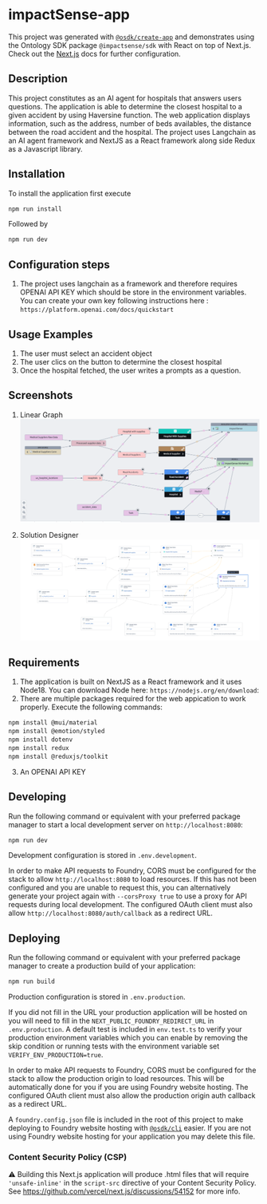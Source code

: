 # impactSense-app

This project was generated with [`@osdk/create-app`](https://www.npmjs.com/package/@osdk/create-app) and demonstrates using the Ontology SDK package `@impactsense/sdk` with React on top of Next.js. Check out the [Next.js](https://nextjs.org/docs) docs for further configuration.

## Description
This project constitutes as an AI agent for hospitals that answers users questions. 
The application is able to determine the closest hospital to a given accident by using Haversine function.
The web application displays information, such as the address, number of beds availables, the distance between the road accident and the hospital.
The project uses Langchain as an AI agent framework and NextJS as a React framework along side Redux as a Javascript library.

## Installation
To install the application first execute
```sh
npm run install
```
Followed by 
```sh
npm run dev
```

## Configuration steps
1. The project uses langchain as a framework and therefore requires OPENAI API KEY which should be store in the environment variables. You can create your own key following instructions here : `https://platform.openai.com/docs/quickstart`


## Usage Examples
1. The user must select an accident object
2. The user clics on the button to determine the closest hospital
3. Once the hospital fetched, the user writes a prompts as a question.

## Screenshots
1. Linear Graph
![alt text](images/LinearGraphImpactSence.png)

2. Solution Designer
![alt text](images/SolutionDesignerImpactSense.png)

## Requirements
1. The application is built on NextJS as a React framework and it uses Node18. You can download Node here: `https://nodejs.org/en/download`:
2. There are multiple packages required for the web appication to work properly. Execute the following commands:
```sh
npm install @mui/material
npm install @emotion/styled
npm install dotenv
npm install redux
npm install @reduxjs/toolkit
```
3. An OPENAI API KEY

## Developing

Run the following command or equivalent with your preferred package manager to start a local development server on `http://localhost:8080`:

```sh
npm run dev
```

Development configuration is stored in `.env.development`.

In order to make API requests to Foundry, CORS must be configured for the stack to allow `http://localhost:8080` to load resources. If this has not been configured and you are unable to request this, you can alternatively generate your project again with `--corsProxy true` to use a proxy for API requests during local development. The configured OAuth client must also allow `http://localhost:8080/auth/callback` as a redirect URL.

## Deploying

Run the following command or equivalent with your preferred package manager to create a production build of your application:

```sh
npm run build
```

Production configuration is stored in `.env.production`.

If you did not fill in the URL your production application will be hosted on you will need to fill in the `NEXT_PUBLIC_FOUNDRY_REDIRECT_URL` in `.env.production`. A default test is included in `env.test.ts` to verify your production environment variables which you can enable by removing the skip condition or running tests with the environment variable set `VERIFY_ENV_PRODUCTION=true`.

In order to make API requests to Foundry, CORS must be configured for the stack to allow the production origin to load resources. This will be automatically done for you if you are using Foundry website hosting. The configured OAuth client must also allow the production origin auth callback as a redirect URL.

A `foundry.config.json` file is included in the root of this project to make deploying to Foundry website hosting with [`@osdk/cli`](https://www.npmjs.com/package/@osdk/cli) easier. If you are not using Foundry website hosting for your application you may delete this file.

### Content Security Policy (CSP)

⚠️ Building this Next.js application will produce .html files that will require `'unsafe-inline'` in the `script-src` directive of your Content Security Policy. See https://github.com/vercel/next.js/discussions/54152 for more info.
